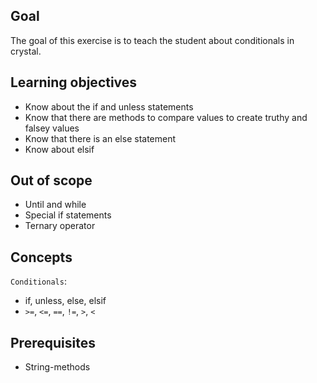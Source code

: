 ## Goal

The goal of this exercise is to teach the student about conditionals in crystal.

## Learning objectives

- Know about the if and unless statements
- Know that there are methods to compare values to create truthy and falsey values
- Know that there is an else statement
- Know about elsif

## Out of scope

- Until and while
- Special if statements
- Ternary operator

## Concepts

`Conditionals`:

- if, unless, else, elsif
- `>=`, `<=`, `==`, `!=`, `>`, `<`

## Prerequisites

- String-methods
